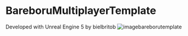 # BareboruMultiplayerTemplate

Developed with Unreal Engine 5
by bielbritob
![imagebareborutemplate](https://github.com/bielbritob/BareboruMultiplayerTemplate/assets/123404262/0dbf5a9d-a589-4729-965c-d4db71ca54e1)
